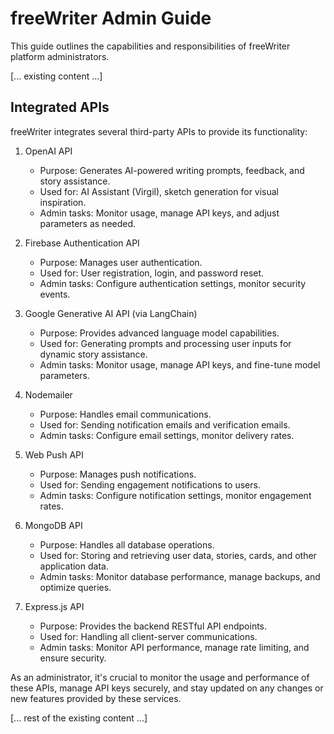 # freeWriter Admin Guide

This guide outlines the capabilities and responsibilities of freeWriter platform administrators.

[... existing content ...]

## Integrated APIs

freeWriter integrates several third-party APIs to provide its functionality:

1. OpenAI API
   - Purpose: Generates AI-powered writing prompts, feedback, and story assistance.
   - Used for: AI Assistant (Virgil), sketch generation for visual inspiration.
   - Admin tasks: Monitor usage, manage API keys, and adjust parameters as needed.

2. Firebase Authentication API
   - Purpose: Manages user authentication.
   - Used for: User registration, login, and password reset.
   - Admin tasks: Configure authentication settings, monitor security events.

3. Google Generative AI API (via LangChain)
   - Purpose: Provides advanced language model capabilities.
   - Used for: Generating prompts and processing user inputs for dynamic story assistance.
   - Admin tasks: Monitor usage, manage API keys, and fine-tune model parameters.

4. Nodemailer
   - Purpose: Handles email communications.
   - Used for: Sending notification emails and verification emails.
   - Admin tasks: Configure email settings, monitor delivery rates.

5. Web Push API
   - Purpose: Manages push notifications.
   - Used for: Sending engagement notifications to users.
   - Admin tasks: Configure notification settings, monitor engagement rates.

6. MongoDB API
   - Purpose: Handles all database operations.
   - Used for: Storing and retrieving user data, stories, cards, and other application data.
   - Admin tasks: Monitor database performance, manage backups, and optimize queries.

7. Express.js API
   - Purpose: Provides the backend RESTful API endpoints.
   - Used for: Handling all client-server communications.
   - Admin tasks: Monitor API performance, manage rate limiting, and ensure security.

As an administrator, it's crucial to monitor the usage and performance of these APIs, manage API keys securely, and stay updated on any changes or new features provided by these services.

[... rest of the existing content ...]